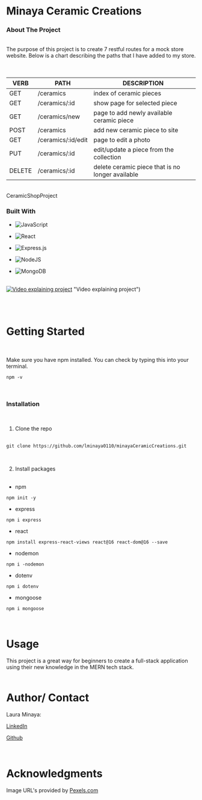 # Minaya Ceramic Creations
 
### About The Project
&nbsp;  
The purpose of this project is to create 7 restful routes for a mock store website. Below is a chart describing the paths that I have added to my store.
&nbsp;  
&nbsp;  


   VERB 		 | 		  PATH 		 |  	 DESCRIPTION
------------ | ------------- | -------------------
GET | /ceramics | index of ceramic pieces |
GET | /ceramics/:id | show page for selected piece |
GET | /ceramics/new | page to add newly available ceramic piece |
POST | /ceramics | add new ceramic piece to site |
GET | /ceramics/:id/edit | page to edit a photo |
PUT | /ceramics/:id | edit/update a piece from the collection |
DELETE | /ceramics/:id | delete ceramic piece that is no longer available |

&nbsp;  
CeramicShopProject
&nbsp;  
### Built With
* ![JavaScript](https://img.shields.io/badge/javascript-%23323330.svg?style=for-the-badge&logo=javascript&logoColor=%23F7DF1E)

* ![React](https://img.shields.io/badge/react-%2320232a.svg?style=for-the-badge&logo=react&logoColor=%2361DAFB)

* ![Express.js](https://img.shields.io/badge/express.js-%23404d59.svg?style=for-the-badge&logo=express&logoColor=%2361DAFB)

* ![NodeJS](https://img.shields.io/badge/node.js-6DA55F?style=for-the-badge&logo=node.js&logoColor=white)

* ![MongoDB](https://img.shields.io/badge/MongoDB-%234ea94b.svg?style=for-the-badge&logo=mongodb&logoColor=white)
  
&nbsp;  
[![Video explaining project](https://i.imgur.com/uUgQaW6.png)](https://vimeo.com/740087627/f11acb9931) "Video explaining project")

&nbsp;  
&nbsp;  

# Getting Started
&nbsp;  

Make sure you have npm installed. You can check by typing this into your terminal.  
```
npm -v
```
&nbsp;  

### Installation
&nbsp;  

1. Clone the repo  
&nbsp;  
```
git clone https://github.com/lminaya0110/minayaCeramicCreations.git
```  
&nbsp;  

2. Install packages  
&nbsp;  


* npm
```
npm init -y
```  

* express  
```
npm i express
```  

* react  
```
npm install express-react-views react@16 react-dom@16 --save
```  

* nodemon  
```
npm i -nodemon
```  

* dotenv  
```
npm i dotenv
```  

* mongoose  
```
npm i mongoose
```  
&nbsp;  

# Usage  

This project is a great way for beginners to create a full-stack application using their new knowledge in the MERN tech stack.  
&nbsp;  

# Author/ Contact

Laura Minaya: 

[LinkedIn](https://www.linkedin.com/in/laura-minaya-b1a853223/)

[Github](https://github.com/lminaya0110)  

&nbsp;  

# Acknowledgments 

Image URL's provided by [Pexels.com](https://www.pexels.com/)


